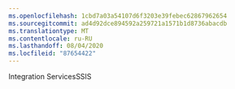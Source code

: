 ```yaml
---
ms.openlocfilehash: 1cbd7a03a54107d6f3203e39febec62867962654
ms.sourcegitcommit: ad4d92dce894592a259721a1571b1d8736abacdb
ms.translationtype: MT
ms.contentlocale: ru-RU
ms.lasthandoff: 08/04/2020
ms.locfileid: "87654422"
---
```

 <span data-ttu-id="4d99a-101">Integration Services</span><span class="sxs-lookup"><span data-stu-id="4d99a-101">SSIS</span></span> 